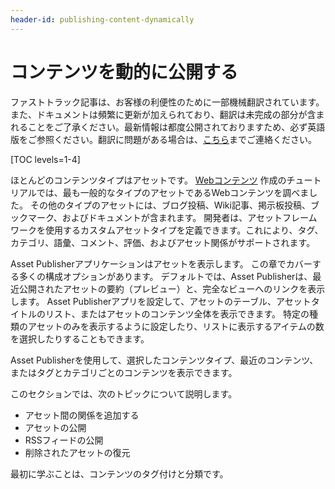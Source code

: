 ```yaml
---
header-id: publishing-content-dynamically
---
```


# コンテンツを動的に公開する

<p class="alert alert-info"><span class="wysiwyg-color-blue120">ファストトラック記事は、お客様の利便性のために一部機械翻訳されています。また、ドキュメントは頻繁に更新が加えられており、翻訳は未完成の部分が含まれることをご了承ください。最新情報は都度公開されておりますため、必ず英語版をご参照ください。翻訳に問題がある場合は、<a href="mailto:support-content-jp@liferay.com">こちら</a>までご連絡ください。</span></p>

[TOC levels=1-4]

ほとんどのコンテンツタイプはアセットです。 [Webコンテンツ](/docs/7-1/user/-/knowledge_base/u/creating-web-content) 作成のチュートリアルでは、最も一般的なタイプのアセットであるWebコンテンツを調べました。 その他のタイプのアセットには、ブログ投稿、Wiki記事、掲示板投稿、ブックマーク、およびドキュメントが含まれます。 開発者は、アセットフレームワークを使用するカスタムアセットタイプを定義できます。これにより、タグ、カテゴリ、語彙、コメント、評価、およびアセット関係がサポートされます。

Asset Publisherアプリケーションはアセットを表示します。 この章でカバーする多くの構成オプションがあります。 デフォルトでは、Asset Publisherは、最近公開されたアセットの要約（プレビュー）と、完全なビューへのリンクを表示します。 Asset Publisherアプリを設定して、アセットのテーブル、アセットタイトルのリスト、またはアセットのコンテンツ全体を表示できます。 特定の種類のアセットのみを表示するように設定したり、リストに表示するアイテムの数を選択したりすることもできます。

Asset Publisherを使用して、選択したコンテンツタイプ、最近のコンテンツ、またはタグとカテゴリごとのコンテンツを表示できます。

このセクションでは、次のトピックについて説明します。

  - アセット間の関係を追加する
  - アセットの公開
  - RSSフィードの公開
  - 削除されたアセットの復元

最初に学ぶことは、コンテンツのタグ付けと分類です。
